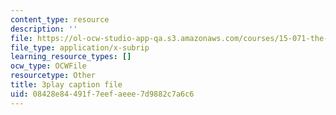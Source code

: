 ```yaml
---
content_type: resource
description: ''
file: https://ol-ocw-studio-app-qa.s3.amazonaws.com/courses/15-071-the-analytics-edge-spring-2017/08428e84491f7eefaeee7d9882c7a6c6_H5uEHZBRWtc.srt
file_type: application/x-subrip
learning_resource_types: []
ocw_type: OCWFile
resourcetype: Other
title: 3play caption file
uid: 08428e84-491f-7eef-aeee-7d9882c7a6c6
---
```

